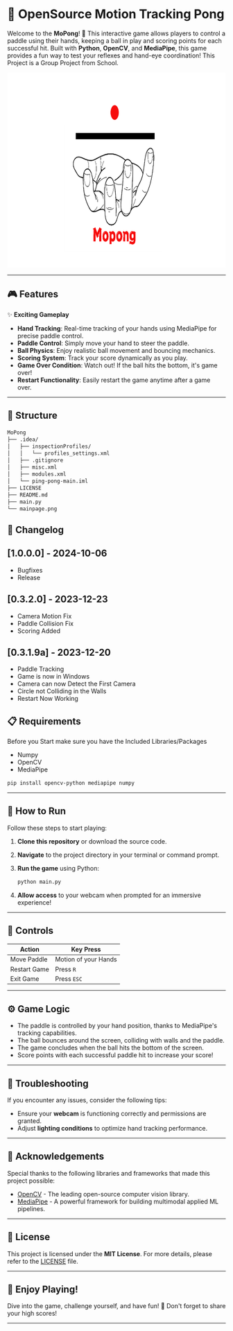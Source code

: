 
# 🏓 OpenSource Motion Tracking Pong

Welcome to the **MoPong**! 🎉 This interactive game allows players to control a paddle using their hands, keeping a ball in play and scoring points for each successful hit. Built with **Python**, **OpenCV**, and **MediaPipe**, this game provides a fun way to test your reflexes and hand-eye coordination! This Project is a Group Project from School.

<p align="center">
  <img width="1000" height="450" src="mainpage.png">
</p>

---

## 🎮 Features

✨ **Exciting Gameplay**  
- **Hand Tracking**: Real-time tracking of your hands using MediaPipe for precise paddle control.  
- **Paddle Control**: Simply move your hand to steer the paddle.  
- **Ball Physics**: Enjoy realistic ball movement and bouncing mechanics.  
- **Scoring System**: Track your score dynamically as you play.  
- **Game Over Condition**: Watch out! If the ball hits the bottom, it's game over!  
- **Restart Functionality**: Easily restart the game anytime after a game over.  

---

## 📝 Structure
```
MoPong
├── .idea/
│   ├── inspectionProfiles/
│   │   └── profiles_settings.xml
│   ├── .gitignore
│   ├── misc.xml
│   ├── modules.xml
│   └── ping-pong-main.iml
├── LICENSE
├── README.md
├── main.py
└── mainpage.png
```


## 📝 Changelog
 
## [1.0.0.0] - 2024-10-06
   - Bugfixes
   - Release
 
## [0.3.2.0] - 2023-12-23
   - Camera Motion Fix
   - Paddle Collision Fix
   - Scoring Added
 
## [0.3.1.9a] - 2023-12-20
   - Paddle Tracking
   - Game is now in Windows
   - Camera can now Detect the First Camera
   - Circle not Colliding in the Walls
   - Restart Now Working
   

## 📋 Requirements

Before you Start make sure you have the Included Libraries/Packages
- Numpy
- OpenCV
- MediaPipe

```bash
pip install opencv-python mediapipe numpy
```

---

## 🚀 How to Run

Follow these steps to start playing:

1. **Clone this repository** or download the source code.
2. **Navigate** to the project directory in your terminal or command prompt.
3. **Run the game** using Python:

   ```bash
   python main.py
   ```

4. **Allow access** to your webcam when prompted for an immersive experience!

---

## 🎹 Controls

| Action                | Key Press           |
|-----------------------|---------------------|
| Move Paddle           | Motion of your Hands|
| Restart Game          | Press `R`           |
| Exit Game             | Press `ESC`         |

---

## ⚙️ Game Logic

- The paddle is controlled by your hand position, thanks to MediaPipe's tracking capabilities.  
- The ball bounces around the screen, colliding with walls and the paddle.  
- The game concludes when the ball hits the bottom of the screen.  
- Score points with each successful paddle hit to increase your score!

---

## 🔧 Troubleshooting

If you encounter any issues, consider the following tips:

- Ensure your **webcam** is functioning correctly and permissions are granted.  
- Adjust **lighting conditions** to optimize hand tracking performance.  

---

## 🙏 Acknowledgements

Special thanks to the following libraries and frameworks that made this project possible:

- [OpenCV](https://opencv.org/) - The leading open-source computer vision library.  
- [MediaPipe](https://mediapipe.dev/) - A powerful framework for building multimodal applied ML pipelines.  

---

## 📄 License

This project is licensed under the **MIT License**. For more details, please refer to the [LICENSE](LICENSE) file.

---

## 🌟 Enjoy Playing!

Dive into the game, challenge yourself, and have fun! 🥳 Don't forget to share your high scores!

---
